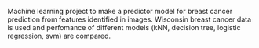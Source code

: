 Machine learning project to make a predictor model for breast cancer prediction from features identified in images.
Wisconsin breast cancer data is used and perfomance of different models (kNN, decision tree, logistic regression, svm) are compared.
